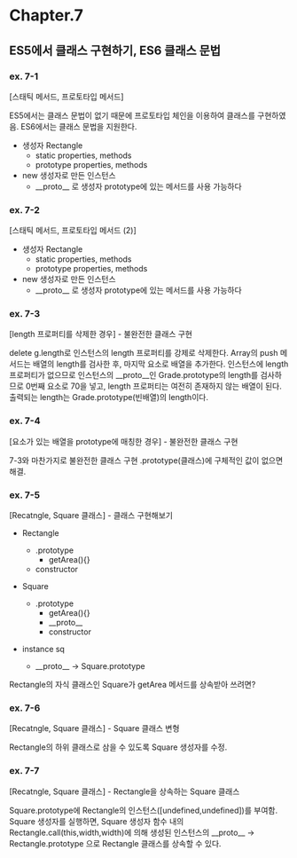 # Chapter.7

## ES5에서 클래스 구현하기, ES6 클래스 문법

### ex. 7-1

[스태틱 메서드, 프로토타입 메서드]

ES5에서는 클래스 문법이 없기 때문에 프로토타입 체인을 이용하여 클래스를 구현하였음.
ES6에서는 클래스 문법을 지원한다.

- 생성자 Rectangle
  - static properties, methods
  - prototype properties, methods
- new 생성자로 만든 인스턴스
  - \_\_proto\_\_ 로 생성자 prototype에 있는 메서드를 사용 가능하다

### ex. 7-2

[스태틱 메서드, 프로토타입 메서드 (2)]

- 생성자 Rectangle
  - static properties, methods
  - prototype properties, methods
- new 생성자로 만든 인스턴스
  - \_\_proto\_\_ 로 생성자 prototype에 있는 메서드를 사용 가능하다

### ex. 7-3

[length 프로퍼티를 삭제한 경우] - 불완전한 클래스 구현

delete g.length로 인스턴스의 length 프로퍼티를 강제로 삭제한다.
Array의 push 메서드는 배열의 length를 검사한 후, 마지막 요소로 배열을 추가한다.
인스턴스에 length 프로퍼티가 없으므로 인스턴스의 \_\_proto\_\_인 Grade.prototype의 length를 검사하므로
0번째 요소로 70을 넣고, length 프로퍼티는 여전히 존재하지 않는 배열이 된다.
출력되는 length는 Grade.prototype(빈배열)의 length이다.

### ex. 7-4

[요소가 있는 배열을 prototype에 매칭한 경우] - 불완전한 클래스 구현

7-3와 마찬가지로 불완전한 클래스 구현
.prototype(클래스)에 구체적인 값이 없으면 해결.

### ex. 7-5

[Recatngle, Square 클래스] - 클래스 구현해보기

- Rectangle

  - .prototype
    - getArea(){}
  - constructor

- Square

  - .prototype
    - getArea(){}
    - \_\_proto\_\_
    - constructor

- instance sq
  - \_\_proto\_\_ -> Square.prototype

Rectangle의 자식 클래스인 Square가 getArea 메서드를 상속받아 쓰려면?

### ex. 7-6

[Recatngle, Square 클래스] - Square 클래스 변형

Rectangle의 하위 클래스로 삼을 수 있도록 Square 생성자를 수정.

### ex. 7-7

[Recatngle, Square 클래스] - Rectangle을 상속하는 Square 클래스

Square.prototype에 Rectangle의 인스턴스([undefined,undefined])를 부여함.
Square 생성자를 실행하면, Square 생성자 함수 내의 Rectangle.call(this,width,width)에 의해
생성된 인스턴스의 \_\_proto\_\_ -> Rectangle.prototype 으로 Rectangle 클래스를 상속할 수 있다.
